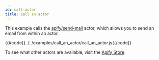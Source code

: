 ```yaml
---
id: call-actor
title: Call an actor
---
```


This example calls the [apify/send-mail](https://apify.com/apify/send-mail) actor, which allows you to send an email from within an actor.

{{#code}}../../examples/call_an_actor/call_an_actor.js{{/code}}

To see what other actors are available, visit the [Apify Store](https://apify.com/store).